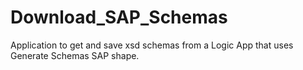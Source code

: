 # Download_SAP_Schemas
Application to get and save xsd schemas from a Logic App that uses Generate Schemas SAP shape.
